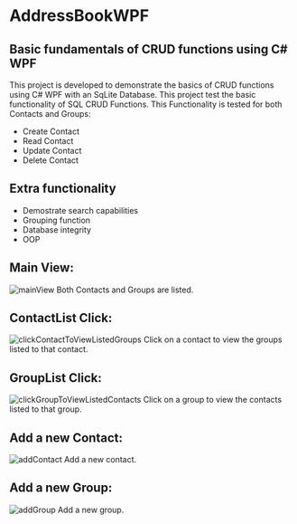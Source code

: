 # AddressBookWPF
## Basic fundamentals of CRUD functions using C# WPF
This project is developed to demonstrate the basics of CRUD functions using C# WPF with an SqLite Database. This project test the basic functionality of SQL CRUD Functions. This Functionality is tested for both Contacts and Groups: 
-   Create Contact
-   Read Contact
-   Update Contact
-   Delete Contact

## Extra functionality
-   Demostrate search capabilities
-   Grouping function
-   Database integrity
-   OOP

## Main View:
![mainView](https://user-images.githubusercontent.com/68903153/212553688-6411aeb1-7195-453b-b3dd-ad5f44258d69.png)
Both Contacts and Groups are listed.
## ContactList Click:
![clickContactToViewListedGroups](https://user-images.githubusercontent.com/68903153/212553736-d44178b0-eec7-4c00-ad70-427ff1f11862.png)
Click on a contact to view the groups listed to that contact.
## GroupList Click:
![clickGroupToViewListedContacts](https://user-images.githubusercontent.com/68903153/212553770-221c2c49-aacd-4683-ab94-4400c5931392.png)
Click on a group to view the contacts listed to that group.
## Add a new Contact:
![addContact](https://user-images.githubusercontent.com/68903153/212553810-d8f9ad12-9638-4aec-88a3-cd1ccd75ad5f.png)
Add a new contact.
## Add a new Group:
![addGroup](https://user-images.githubusercontent.com/68903153/212553873-816b3e81-c28e-4ae0-843f-2c708ef1cd05.png)
Add a new group.
